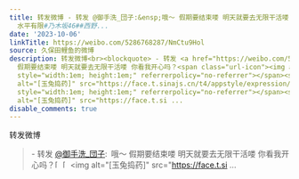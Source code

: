 ```yaml
---
title: 转发微博 - 转发 @御手洗_団子:&ensp;哦～ 假期要结束喽 明天就要去无限干活喽 你看我开心吗？[玉兔捣药][玉兔捣药][玉兔捣药]自己做的
  水平有限#乃木坂46##西野...
date: '2023-10-06'
linkTitle: https://weibo.com/5286768287/NmCtu9Hol
source: 久保田鲤鱼的微博
description: 转发微博<br><blockquote> - 转发 <a href="https://weibo.com/5849556822" target="_blank">@御手洗_団子</a>: 哦～
  假期要结束喽 明天就要去无限干活喽 你看我开心吗？<span class="url-icon"><img alt="[玉兔捣药]" src="https://face.t.sinajs.cn/t4/appstyle/expression/ext/normal/52/2022_rabbitmash_org.png"
  style="width:1em; height:1em;" referrerpolicy="no-referrer"></span><span class="url-icon"><img
  alt="[玉兔捣药]" src="https://face.t.sinajs.cn/t4/appstyle/expression/ext/normal/52/2022_rabbitmash_org.png"
  style="width:1em; height:1em;" referrerpolicy="no-referrer"></span><span class="url-icon"><img
  alt="[玉兔捣药]" src="https://face.t.si ...
disable_comments: true
---
```

转发微博<br><blockquote> - 转发 <a href="https://weibo.com/5849556822" target="_blank">@御手洗_団子</a>: 哦～ 假期要结束喽 明天就要去无限干活喽 你看我开心吗？<span class="url-icon"><img alt="[玉兔捣药]" src="https://face.t.sinajs.cn/t4/appstyle/expression/ext/normal/52/2022_rabbitmash_org.png" style="width:1em; height:1em;" referrerpolicy="no-referrer"></span><span class="url-icon"><img alt="[玉兔捣药]" src="https://face.t.sinajs.cn/t4/appstyle/expression/ext/normal/52/2022_rabbitmash_org.png" style="width:1em; height:1em;" referrerpolicy="no-referrer"></span><span class="url-icon"><img alt="[玉兔捣药]" src="https://face.t.si ...